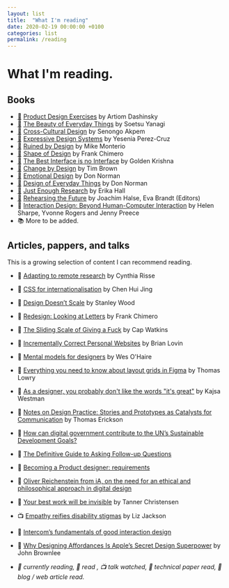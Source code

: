 ```yaml
---
layout: list
title:  "What I'm reading"
date: 2020-02-19 00:00:00 +0100   
categories: list
permalink: /reading
---
```


# What I'm reading.

## Books
- <abbr title="Currently reading">📖</abbr> [Product Design Exercises](https://productdesigninterview.com/) by Artiom Dashinsky  
- <abbr title="Currently reading">📖</abbr> [The Beauty of Everyday Things](https://www.penguin.co.uk/books/311/311112/the-beauty-of-everyday-things/9780241366356.html) by Soetsu Yanagi  
- <abbr title="Finished">📓</abbr> [Cross-Cultural Design](https://abookapart.com/products/cross-cultural-design) by Senongo Akpem  
- <abbr title="Finished">📓</abbr> [Expressive Design Systems](https://abookapart.com/products/expressive-design-systems) by Yesenia Perez-Cruz  
- <abbr title="Finished">📓</abbr> [Ruined by Design](https://www.ruinedby.design) by Mike Monterio  
- <abbr title="Finished">📓</abbr> [Shape of Design](https://shapeofdesignbook.com) by Frank Chimero  
- <abbr title="Finished">📓</abbr> [The Best Interface is no Interface](http://www.nointerface.com/book/) by Golden Krishna  
- <abbr title="Finished">📓</abbr> [Change by Design](https://www.ideo.com/post/change-by-design) by Tim Brown  
- <abbr title="Finished">📓</abbr> [Emotional Design](https://www.amazon.com/Emotional-Design-Love-Everyday-Things/dp/0465051367) by Don Norman  
- <abbr title="Finished">📓</abbr> [Design of Everyday Things](https://mitpress.mit.edu/books/design-everyday-things) by Don Norman  
- <abbr title="Finished">📓</abbr> [Just Enough Research](https://abookapart.com/products/just-enough-research) by Erika Hall  
- <abbr title="Finished">📓</abbr> [Rehearsing the Future](https://adk.elsevierpure.com/en/publications/rehearsing-the-future) by Joachim Halse, Eva Brandt (Editors)
- 📓 [Interaction Design: Beyond Human-Computer Interaction](https://www.amazon.com/Interaction-Design-Beyond-Human-Computer/dp/0470665769) by Helen Sharpe, Yvonne Rogers and Jenny Preece 
- 📚 More to be added.


## Articles, pappers, and talks
This is a growing selection of content I can recommend reading.

- 📱 [Adapting to remote research](https://uxdesign.cc/adapting-to-remote-research-fa84b13bc9ab) by Cynthia Risse

- 📱 [CSS for internationalisation](https://www.chenhuijing.com/blog/css-for-i18n/) by Chen Hui Jing
- 📱 [Design Doesn’t Scale](https://medium.com/@hellostanley/design-doesnt-scale-4d81e12cbc3e) by Stanley Wood
- 📱 [Redesign: Looking at Letters](https://frankchimero.com/blog/2020/looking-at-letters/) by Frank Chimero
- 📱 [The Sliding Scale of Giving a Fuck](https://capwatkins.com/blog/the-sliding-scale-of-giving-a-fuck) by Cap Watkins
- 📱 [Incrementally Correct Personal Websites](https://brianlovin.com/overthought/incrementally-correct-personal-websites) by Brian Lovin
- 📱 [Mental models for designers](https://dropbox.design/article/mental-models-for-designers) by Wes O'Haire
- 📱 [Everything you need to know about layout grids in Figma](https://www.figma.com/blog/everything-you-need-to-know-about-layout-grids-in-figma/) by Thomas Lowry
- 📱 [As a designer, you probably don't like the words "it's great"​](https://www.linkedin.com/pulse/designer-you-probably-dont-like-words-its-great-kajsa-westman/) by Kajsa Westman
- 📄 [Notes on Design Practice: Stories and Prototypes as Catalysts for Communication](http://www.pliant.org/personal/Tom_Erickson/Stories.html) by Thomas Erickson
- 📱 [How can digital government contribute to the UN’s Sustainable Development Goals?](https://public.digital/2019/08/22/how-can-digital-government-contribute-to-the-uns-sustainable-development-goals/)
- 📱 [The Definitive Guide to Asking Follow-up Questions](https://medium.com/eightshapes-llc/the-definitive-guide-to-asking-follow-up-questions-5bfcddfa8a2e)
- 📱 [Becoming a Product designer: requirements](https://paper.dropbox.com/published/Becoming-a-Product-designer-requirements-T2TC8MP45MlCG7sqrPhofQw)
- 📱 [Oliver Reichenstein from iA, on the need for an ethical and philosophical approach in digital design](https://medium.com/demagsign/oliver-reichenstein-from-ia-on-the-need-for-an-ethical-and-philosophical-approach-in-digital-c57f2d00738)
- 📱 [Your best work will be invisible](https://tannerchristensen.com/blog/2019/1/5/your-best-work-will-be-invisible) by Tanner Christensen
- 📺 [Empathy reifies disability stigmas](https://interaction19.ixda.org/program/keynote--liz-jackson/) by Liz Jackson
- 📱 [Intercom’s fundamentals of good interaction design](https://www.intercom.com/blog/fundamentals-good-interaction-design/)
- 📱 [Why Designing Affordances Is Apple’s Secret Design Superpower](https://magenta.as/why-designing-affordances-is-apples-secret-design-superpower-2327a9d04106) by John Brownlee

<!---

- Nothing to see here
- “The stories we tell and the stories other tell us shape our work, our beliefs, and that’s what shapes us, as designers and people.”

- An interview with Facebook product designer Debashish Paul
- A Framework for Making Better Product Decisions
- How to write case studies for your online portfolio

- 📺 Complexity & Experience in Design

- A Modern Typographic Scale
- 5 online graphic design exercises to boost your skills
- Smoother & sharper shadows with layered box-shadows
- The best tips for giving formal feedback



- Insanely fast redesign exercises
- A checklist to improve your product UI
- The Art of Emotion — Norman’s 3 Levels of Emotional Design
- Designing teamwork: How our customers helped shape the future of Slack

--->

- *📖 currently reading, 📓 read , 📺 talk watched, 📄 technical paper read, 📱 blog / web article read.*
